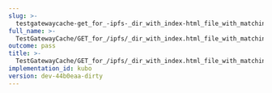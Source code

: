 ```yaml
---
slug: >-
  testgatewaycache-get_for_-ipfs-_dir_with_index-html_file_with_matching_etag_in_if-none-match_returns_304_not_modified
full_name: >-
  TestGatewayCache/GET_for_/ipfs/_dir_with_index.html_file_with_matching_Etag_in_If-None-Match_returns_304_Not_Modified
outcome: pass
title: >-
  TestGatewayCache/GET_for_/ipfs/_dir_with_index.html_file_with_matching_Etag_in_If-None-Match_returns_304_Not_Modified
implementation_id: kubo
version: dev-44b0eaa-dirty
---
```


